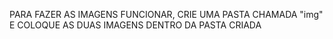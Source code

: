 PARA FAZER AS IMAGENS FUNCIONAR, CRIE UMA PASTA CHAMADA "img" E COLOQUE AS DUAS IMAGENS DENTRO DA PASTA CRIADA
